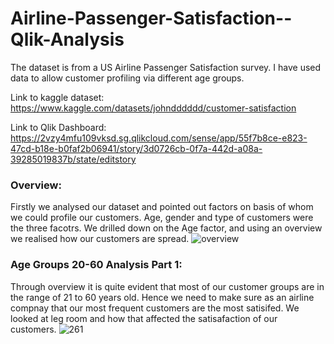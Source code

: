 # Airline-Passenger-Satisfaction--Qlik-Analysis
The dataset is from a US Airline Passenger Satisfaction survey. I have used data to allow customer profiling via different age groups. 

Link to kaggle dataset:
https://www.kaggle.com/datasets/johndddddd/customer-satisfaction

Link to Qlik Dashboard:
https://2vzy4mfu109vksd.sg.qlikcloud.com/sense/app/55f7b8ce-e823-47cd-b18e-b0faf2b06941/story/3d0726cb-0f7a-442d-a08a-39285019837b/state/editstory

### Overview:
Firstly we analysed our dataset and pointed out factors on basis of whom we could profile our customers. Age, gender and type of customers were the three facotrs. We drilled down on the Age factor, and using an overview we realised how our customers are spread.
![overview](https://github.com/hshariq/Airline-Passenger-Satisfaction--Qlik-Analysis/blob/main/Images/OverView.png/)

### Age Groups 20-60 Analysis Part 1:
Through overview it is quite evident that most of our customer groups are in the range of 21 to 60 years old. Hence we need to make sure as an airline compnay that our most frequent customers are the most satisifed. We looked at leg room and how that affected the satisafaction of our customers.
![261](https://github.com/hshariq/Airline-Passenger-Satisfaction--Qlik-Analysis/blob/main/Images/SAG20601st.png)
